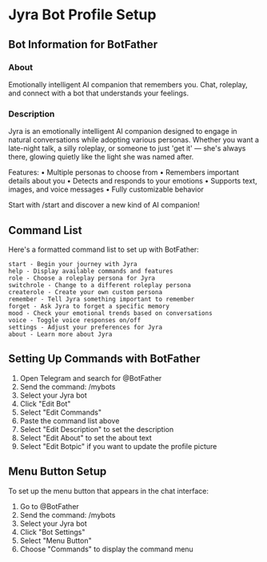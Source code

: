 # Jyra Bot Profile Setup

## Bot Information for BotFather

### About
Emotionally intelligent AI companion that remembers you. Chat, roleplay, and connect with a bot that understands your feelings.

### Description
Jyra is an emotionally intelligent AI companion designed to engage in natural conversations while adopting various personas. Whether you want a late-night talk, a silly roleplay, or someone to just 'get it' — she's always there, glowing quietly like the light she was named after.

Features:
• Multiple personas to choose from
• Remembers important details about you
• Detects and responds to your emotions
• Supports text, images, and voice messages
• Fully customizable behavior

Start with /start and discover a new kind of AI companion!

## Command List

Here's a formatted command list to set up with BotFather:

```
start - Begin your journey with Jyra
help - Display available commands and features
role - Choose a roleplay persona for Jyra
switchrole - Change to a different roleplay persona
createrole - Create your own custom persona
remember - Tell Jyra something important to remember
forget - Ask Jyra to forget a specific memory
mood - Check your emotional trends based on conversations
voice - Toggle voice responses on/off
settings - Adjust your preferences for Jyra
about - Learn more about Jyra
```

## Setting Up Commands with BotFather

1. Open Telegram and search for @BotFather
2. Send the command: /mybots
3. Select your Jyra bot
4. Click "Edit Bot"
5. Select "Edit Commands"
6. Paste the command list above
7. Select "Edit Description" to set the description
8. Select "Edit About" to set the about text
9. Select "Edit Botpic" if you want to update the profile picture

## Menu Button Setup

To set up the menu button that appears in the chat interface:

1. Go to @BotFather
2. Send the command: /mybots
3. Select your Jyra bot
4. Click "Bot Settings"
5. Select "Menu Button"
6. Choose "Commands" to display the command menu
